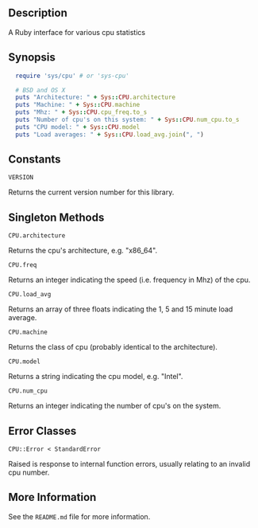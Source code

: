 ## Description

A Ruby interface for various cpu statistics
   
## Synopsis
```ruby
  require 'sys/cpu' # or 'sys-cpu'

  # BSD and OS X
  puts "Architecture: " + Sys::CPU.architecture
  puts "Machine: " + Sys::CPU.machine
  puts "Mhz: " + Sys::CPU.cpu_freq.to_s
  puts "Number of cpu's on this system: " + Sys::CPU.num_cpu.to_s
  puts "CPU model: " + Sys::CPU.model
  puts "Load averages: " + Sys::CPU.load_avg.join(", ")
```
   
## Constants
`VERSION`

Returns the current version number for this library.
    
## Singleton Methods

`CPU.architecture`

Returns the cpu's architecture, e.g. "x86_64".

`CPU.freq`

Returns an integer indicating the speed (i.e. frequency in Mhz) of
the cpu.
   
`CPU.load_avg`

Returns an array of three floats indicating the 1, 5 and 15 minute load
average.

`CPU.machine`

Returns the class of cpu (probably identical to the architecture).

`CPU.model`

Returns a string indicating the cpu model, e.g. "Intel".
    
`CPU.num_cpu`

Returns an integer indicating the number of cpu's on the system.
    
## Error Classes
`CPU::Error < StandardError`

Raised is response to internal function errors, usually relating to an
invalid cpu number.
    
## More Information
See the `README.md` file for more information.
